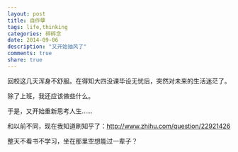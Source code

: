 ```yaml
---
layout: post
title: 自作孽
tags: life,thinking
categories: 碎碎念
date: 2014-09-06
description: "又开始抽风了"
comments: true
share: true
---
```


回校这几天浑身不舒服。在得知大四没课毕设无忧后，突然对未来的生活迷茫了。

除了上班，我还应该做些什么。

于是，又开始重新思考人生……

和以前不同，现在我知道刷知乎了：http://www.zhihu.com/question/22921426

整天不看书不学习，坐在那里空想能过一辈子？

